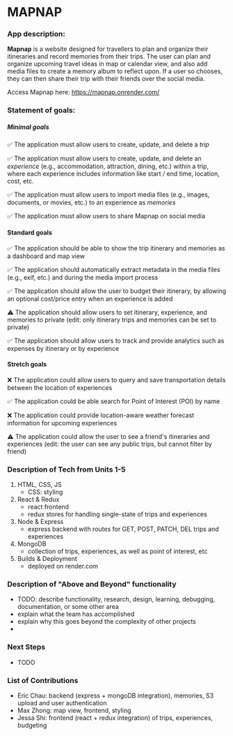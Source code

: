 # MAPNAP

### App description:

[//]: # "Mapnap is a mobile app designed for anyone looking to manage a busy schedule. It is designed to manage daily routines and notify users on time-based and location-based events in response to stored user data. Location and time triggers, settings, associated events, and usage data will be stored in Mapnap's database. Additional features (depending on time) include theme support, snoozing options, and social media integration."

**Mapnap** is a website designed for travellers to plan and organize their itineraries and record memories from their trips.
The user can plan and organize upcoming travel ideas in map or calendar view, and also add media files to create a memory album to reflect upon.
If a user so chooses, they can then share their trip with their friends over the social media.

Access Mapnap here: https://mapnap.onrender.com/

### Statement of goals:

##### Minimal goals

✅ The application must allow users to create, update, and delete a _trip_

✅ The application must allow users to create, update, and delete an _experience_ (e.g., accommodation,
attraction, dining, etc.) within a trip, where each experience includes information like start / end time, location, cost, etc.

✅ The application must allow users to import media files (e.g., images, documents, or movies, etc.) to an experience as _memories_

✅ The application must allow users to share Mapnap on social media

#### Standard goals

✅ The application should be able to show the trip itinerary and memories as a dashboard and map view

✅ The application should automatically extract metadata in the media files (e.g., exif, etc.) and during the media import process

✅ The application should allow the user to budget their itinerary, by allowing an optional cost/price entry when an experience is added

:warning: The application should allow users to set itinerary, experience, and memories to private (edit: only itinerary trips and memories can be set to private)

✅ The application should allow users to track and provide analytics such as expenses by itinerary or by experience

#### Stretch goals

:x: The application could allow users to query and save transportation details between the location of experiences

✅ The application could be able search for Point of Interest (POI) by name

:x: The application could provide location-aware weather forecast information for upcoming experiences

:warning: The application could allow the user to see a friend's itineraries and experiences (edit: the user can see any public trips, but cannot filter by friend)

### Description of Tech from Units 1-5

1. HTML, CSS, JS
   - CSS: styling
2. React & Redux
   - react frontend
   - redux stores for handling single-state of trips and experiences
3. Node & Express
   - express backend with routes for GET, POST, PATCH, DEL trips and experiences
4. MongoDB
   - collection of trips, experiences, as well as point of interest, etc
5. Builds & Deployment
   - deployed on render.com

### Description of "Above and Beyond" functionality

- TODO: describe functionality, research, design, learning, debugging, documentation, or some other area
- explain what the team has accomplished
- explain why this goes beyond the complexity of other projects
- 

### Next Steps

- TODO

### List of Contributions

- Eric Chau: backend (express + mongoDB integration), memories, S3 upload and user authentication
- Max Zhong: map view, frontend, styling
- Jessa Shi: frontend (react + redux integration) of trips, experiences, budgeting

